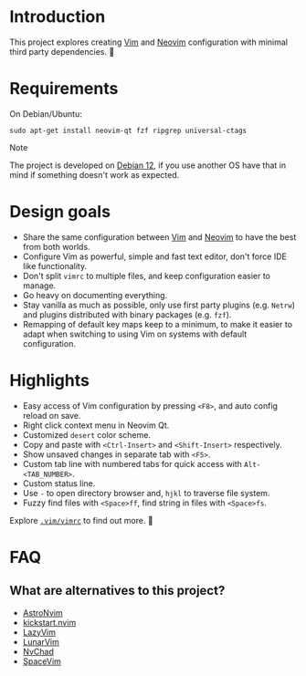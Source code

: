 # Introduction

This project explores creating [Vim](https://www.vim.org/) and [Neovim](https://neovim.io/) configuration with minimal third party dependencies. 🦔

# Requirements

On Debian/Ubuntu:

    sudo apt-get install neovim-qt fzf ripgrep universal-ctags

> [!NOTE]
> The project is developed on [Debian 12](https://www.debian.org/), if you use another OS have that in mind if something doesn't work as expected.

# Design goals

- Share the same configuration between [Vim](https://www.vim.org/) and [Neovim](https://neovim.io/) to have the best from both worlds.
- Configure Vim as powerful, simple and fast text editor, don't force IDE like functionality.
- Don't split `vimrc` to multiple files, and keep configuration easier to manage.
- Go heavy on documenting everything.
- Stay vanilla as much as possible, only use first party plugins (e.g. `Netrw`) and plugins distributed with binary packages (e.g. `fzf`).
- Remapping of default key maps keep to a minimum, to make it easier to adapt when switching to using Vim on systems with default configuration.

# Highlights

- Easy access of Vim configuration by pressing `<F8>`, and auto config reload on save.
- Right click context menu in Neovim Qt.
- Customized `desert` color scheme.
- Copy and paste with `<Ctrl-Insert>` and `<Shift-Insert>` respectively.
- Show unsaved changes in separate tab with `<F5>`.
- Custom tab line with numbered tabs for quick access with `Alt-<TAB_NUMBER>`.
- Custom status line.
- Use `-` to open directory browser and, `hjkl` to traverse file system.
- Fuzzy find files with `<Space>ff`, find string in files with `<Space>fs`.

Explore [`.vim/vimrc`](.vim/vimrc) to find out more. 🦔

# FAQ

## What are alternatives to this project?

- [AstroNvim](https://astronvim.com/)
- [kickstart.nvim](https://github.com/nvim-lua/kickstart.nvim)
- [LazyVim](https://www.lazyvim.org/)
- [LunarVim](https://www.lunarvim.org/)
- [NvChad](https://nvchad.com/)
- [SpaceVim](https://spacevim.org/)
